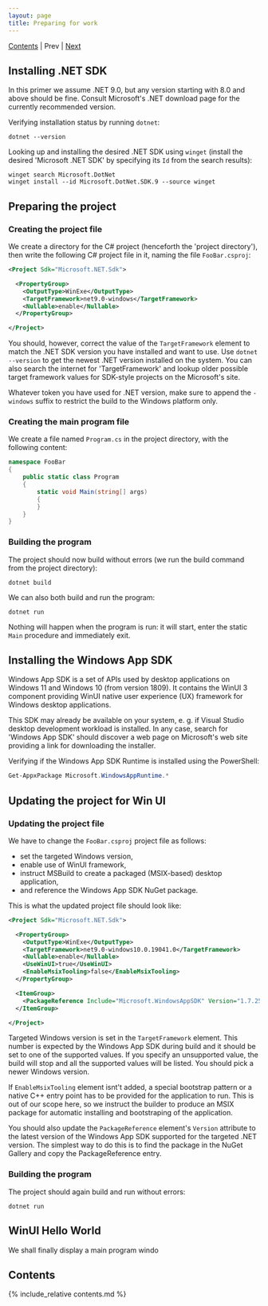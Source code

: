 ```yaml
---
layout: page
title: Preparing for work
---
```


[Contents]() | Prev | [Next](02)

## Installing .NET SDK

In this primer we assume .NET 9.0, but any version starting with 8.0 and above should be fine. Consult Microsoft's .NET download page for the currently recommended version.

Verifying installation status by running `dotnet`:

```shell
dotnet --version
```

Looking up and installing the desired .NET SDK using `winget` (install the desired 'Microsoft .NET SDK' by specifying its `Id` from the search results): 

```shell
winget search Microsoft.DotNet
winget install --id Microsoft.DotNet.SDK.9 --source winget
```

## Preparing the project

### Creating the project file

We create a directory for the C# project (henceforth the 'project directory'), then  write the following C# project file in it, naming the file `FooBar.csproj`:

```xml
<Project Sdk="Microsoft.NET.Sdk">

  <PropertyGroup>
    <OutputType>WinExe</OutputType>
    <TargetFramework>net9.0-windows</TargetFramework>
    <Nullable>enable</Nullable>
  </PropertyGroup>

</Project>
```

You should, however, correct the value of the `TargetFramework` element to match the .NET SDK version you have installed and want to use. Use `dotnet --version` to get the newest .NET version installed on the system. You can also search the internet for 'TargetFramework' and lookup older possible target framework values for SDK-style projects on the Microsoft's site. 

Whatever token you have used for .NET version, make sure to append the `-windows` suffix to restrict the build to the Windows platform only.

### Creating the main program file

We create a file named `Program.cs` in the project directory, with the following content:

```csharp
namespace FooBar
{
    public static class Program
    {
        static void Main(string[] args)
        {
        }
    }
}
```

### Building the program

The project should now build without errors (we run the build command from the project directory):

```shell
dotnet build
```

We can also both build and run the program:

```shell
dotnet run
```

Nothing will happen when the program is run: it will start, enter the static `Main` procedure and immediately exit.

## Installing the Windows App SDK

Windows App SDK is a set of APIs used by desktop applications on Windows 11 and Windows 10 (from version 1809). It contains the WinUI 3 component providing WinUI native user experience (UX) framework for Windows desktop applications.

This SDK may already be available on your system, e. g. if Visual Studio desktop development workload is installed. In any case, search for 'Windows App SDK' should discover a web page on Microsoft's web site providing a link for downloading the installer. 

Verifying if the Windows App SDK Runtime is installed using the PowerShell:

```powershell
Get-AppxPackage Microsoft.WindowsAppRuntime.*
```

## Updating the project for Win UI

### Updating the project file

We have to change the `FooBar.csproj` project file as follows:
- set the targeted Windows version, 
- enable use of WinUI framework,
- instruct MSBuild to create a packaged (MSIX-based) desktop application,
- and reference the Windows App SDK NuGet package.

This is what the updated project file should look like:

```xml
<Project Sdk="Microsoft.NET.Sdk">

  <PropertyGroup>
    <OutputType>WinExe</OutputType>
    <TargetFramework>net9.0-windows10.0.19041.0</TargetFramework>
    <Nullable>enable</Nullable>
    <UseWinUI>true</UseWinUI>
    <EnableMsixTooling>false</EnableMsixTooling>
  </PropertyGroup>

  <ItemGroup>
    <PackageReference Include="Microsoft.WindowsAppSDK" Version="1.7.250606001" />
  </ItemGroup>

</Project>
```

Targeted Windows version is set in the `TargetFramework` element. This number is expected by the Windows App SDK during build and it should be set to one of the supported values. If you specify an unsupported value, the build will stop and all the supported values will be listed. You should pick a newer Windows version.

If `EnableMsixTooling` element isnt't added, a special bootstrap pattern or a native C++ entry point has to be provided for the application to run. This is out of our scope here, so we instruct the builder to produce an MSIX package for automatic installing and bootstraping of the application.

You should also update the `PackageReference` element's `Version` attribute to the latest version of the Windows App SDK supported for the targeted .NET version. The simplest way to do this is to find the package in the NuGet Gallery and copy the PackageReference entry.

### Building the program

The project should again build and run without errors:

```shell
dotnet run
```

## WinUI Hello World

We shall finally display a main program windo

## Contents

{% include_relative contents.md %}
